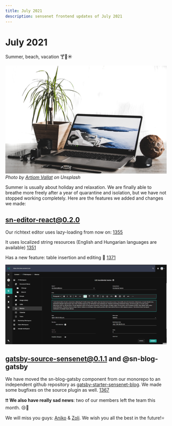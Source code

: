 ```yaml
---
title: July 2021
description: sensenet frontend updates of July 2021
---
```


# July 2021

Summer, beach, vacation 🍸🌴☀️

![Beach](/img/updates/beach.jpg)
_Photo by [Artiom Vallat]("https://unsplash.com/@virussinside") on Unsplash_

Summer is usually about holiday and relaxation. We are finally able to breathe more freely after a year of quarantine and isolation, but we have not stopped working completely. Here are the features we added and changes we made:

## sn-editor-react@0.2.0

Our richtext editor uses lazy-loading from now on: [1355](https://github.com/SenseNet/sn-client/pull/1355)

It uses localized string resources (English and Hungarian languages are available) [1351](https://github.com/SenseNet/sn-client/pull/1351)

Has a new feature: table insertion and editing 🎉 [1371](https://github.com/SenseNet/sn-client/pull/1371)

![Editor table](/img/updates/editor-table.gif "Editor table")

## gatsby-source-sensenet@0.1.1 and @sn-blog-gatsby

We have moved the sn-blog-gatsby component from our monorepo to an independent github repository as [gatsby-starter-sensenet-blog](https://github.com/SenseNet/gatsby-starter-sensenet-blog). We made some bugfixes on the source plugin as well. [1367](https://github.com/SenseNet/sn-client/pull/1367)


❗❗ **We also have really sad news**: two of our members left the team this month. 😢🎈

We will miss you guys: [Aniko](https://github.com/herflis) & [Zoli](https://github.com/taki9). We wish you all the best in the future!⭐
